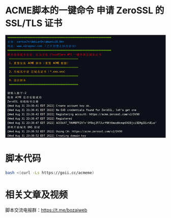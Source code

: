 # ACME脚本的一键命令 申请 ZeroSSL 的 SSL/TLS 证书

![image](https://github.com/V2RaySSR/acme/raw/main/auto%20-%20acme.png)

 # 脚本代码

```bash
bash <(curl -Ls https://goii.cc/acmeme)
```

 # 相关文章及视频

脚本交流电报群：https://t.me/bozaiweb
